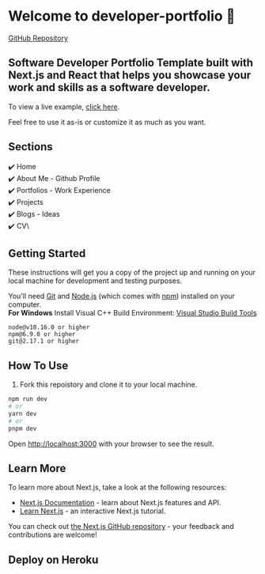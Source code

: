 # Welcome to developer-portfolio 👋

[GitHub Repository](https://github.com/KeplerDE/next_react_js)

## Software Developer Portfolio Template built with Next.js and React that helps you showcase your work and skills as a software developer.

To view a live example, [click here](https://portfolio-denis-front.vercel.app/).

Feel free to use it as-is or customize it as much as you want.



## Sections

✔️ Home\
✔️ About Me - Github Profile \
✔️ Portfolios - Work Experience\
✔️ Projects\
✔️ Blogs - Ideas\
✔️ CV\



## Getting Started

These instructions will get you a copy of the project up and running on your local machine for development and testing purposes.

You'll need [Git](https://git-scm.com) and [Node.js](https://nodejs.org/en/download/) (which comes with [npm](http://npmjs.com)) installed on your computer.
<br>
**For Windows** Install Visual C++ Build Environment: [Visual Studio Build Tools](https://visualstudio.microsoft.com/thank-you-downloading-visual-studio/?sku=BuildTools)

```
node@v18.16.0 or higher
npm@6.9.0 or higher
git@2.17.1 or higher
```

## How To Use

1. Fork this repoistory and clone it to your local machine.

```bash
npm run dev
# or
yarn dev
# or
pnpm dev
```

Open [http://localhost:3000](http://localhost:3000) with your browser to see the result.



## Learn More

To learn more about Next.js, take a look at the following resources:

- [Next.js Documentation](https://nextjs.org/docs) - learn about Next.js features and API.
- [Learn Next.js](https://nextjs.org/learn) - an interactive Next.js tutorial.

You can check out [the Next.js GitHub repository](https://github.com/vercel/next.js/) - your feedback and contributions are welcome!

## Deploy on Heroku


